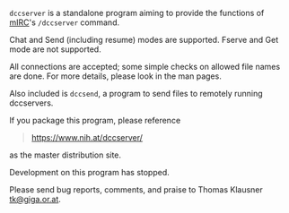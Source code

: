`dccserver` is a standalone program aiming to provide the functions
of [mIRC](https://www.mirc.com/)'s `/dccserver`	 command.

Chat and Send (including resume) modes are supported.
Fserve and Get mode are not supported.

All connections are accepted; some simple checks on allowed file
names are done.  For more details, please look in the man pages.

Also included is `dccsend`, a program to send files to remotely
running dccservers.

If you package this program, please reference
>	https://www.nih.at/dccserver/

as the master distribution site.

Development on this program has stopped.

Please send bug reports, comments, and praise to Thomas Klausner <tk@giga.or.at>.

